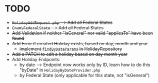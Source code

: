 # TODO
- ~~`HolidayAddRequest.php` --> Add all Federal States~~
- ~~`Enum\FederalState` --> Add all Federal States~~
- ~~Add Validation if neither "isGeneral" nor valid "appliesTo" have been found~~
- ~~Add Error if created Holiday exists, based on day, month and year~~
  - ~~implement `findByDateParams` in HolidayRepository~~
- ~~Add a PATCH to edit a holiday based on day month year~~
- Add Holiday Endpoints:
  - by date --> Endpoint now works only by ID, learn how to do this "byDate" in `HolidayByDateProvider.php` 
  - by Federal State (only applicable for this state, not "isGeneral")

